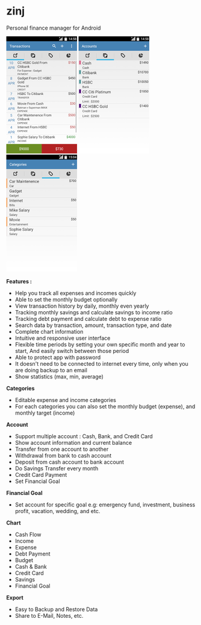 
# zinj

Personal finance manager for Android

![Alt text](https://github.com/neonerdy/zinj/blob/master/screenshot/transactions.png "Transaction")
![Alt text](https://github.com/neonerdy/zinj/blob/master/screenshot/accounts.png "Account")
![Alt text](https://github.com/neonerdy/zinj/blob/master/screenshot/categories.png "Category")

**Features :**

- Help you track all expenses and incomes quickly
- Able to set the monthly budget optionally
- View transaction history by daily, monthly even yearly
- Tracking monthly savings and calculate savings to income ratio
- Tracking debt payment and calculate debt to expense ratio
- Search data by transaction, amount, transaction type, and date
- Complete chart information 
- Intuitive and responsive user interface
- Flexible time periods by setting your own specific month and year to start, And easily switch between those period
- Able to protect app with password
- It doesn't need to be connected to internet every time, only when you are doing backup to an email
- Show statistics (max, min, average)


**Categories**

- Editable expense and income categories
- For each categories you can also set the monthly budget (expense), and monthly target (income)


**Account**

- Support multiple account : Cash, Bank, and Credit Card
- Show account information and current balance
- Transfer from one account to another
- Withdrawal from bank to cash account
- Deposit from cash account to bank account
- Do Savings Transfer every month
- Credit Card Payment 
- Set Financial Goal

**Financial Goal**

- Set account for specific goal e.g: emergency fund, investment, business profit, vacation, wedding, and etc.


**Chart**

- Cash Flow
- Income
- Expense
- Debt Payment
- Budget
- Cash & Bank
- Credit Card
- Savings 
- Financial Goal


**Export**

- Easy to Backup and Restore Data 
- Share to E-Mail, Notes, etc.
